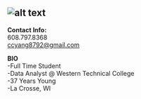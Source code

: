 ![alt text](https://avatars.githubusercontent.com/u/194128618?s=400&u=e8152c1efbb3906f3d196bc314d408ffbb722b3d&v=4)  
---
**Contact Info:**  
608.797.8368  
ccyang8792@gmail.com  

**BIO**  
-Full Time Student  
-Data Analyst @ Western Technical College  
-37 Years Young  
-La Crosse, WI  


